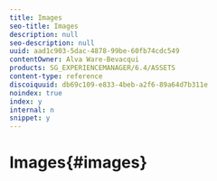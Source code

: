 ```yaml
---
title: Images
seo-title: Images
description: null
seo-description: null
uuid: aad1c903-5dac-4878-99be-60fb74cdc549
contentOwner: Alva Ware-Bevacqui
products: SG_EXPERIENCEMANAGER/6.4/ASSETS
content-type: reference
discoiquuid: db69c109-e833-4beb-a2f6-89a64d7b311e
noindex: true
index: y
internal: n
snippet: y
---
```


# Images{#images}

<!--
Comment Type: remark
Last Modified By: Rick Brough (rbrough)
Last Modified Date: 2018-03-13T13:54:21.413-0400
<p>From Alva: Yes, there is a jira issue about images. I think I had planned to get it done for 6.4. I assigned the issue to you. Basically Cynthia had wanted to create a topic about images - she actually did the outline so it's fairly simple but of course completely up to you if you want to do it.<br /> <br /> I can't remember if I had a page in 6.3. I might've but I think I deleted it. (Can't remember offhand)</p>
-->

